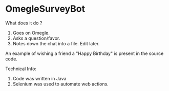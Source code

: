 OmegleSurveyBot
===============

What does it do ?
1. Goes on Omegle.
2. Asks a question/favor.
3. Notes down the chat into a file. Edit later.

An example of wishing a friend a "Happy Birthday" is present in the source code.

Technical Info:
1. Code was written in Java
2. Selenium was used to automate web actions.

